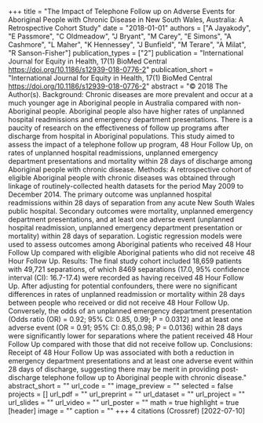 +++
title = "The Impact of Telephone Follow up on Adverse Events for Aboriginal People with Chronic Disease in New South Wales, Australia: A Retrospective Cohort Study"
date = "2018-01-01"
authors = ["A Jayakody", "E Passmore", "C Oldmeadow", "J Bryant", "M Carey", "E Simons", "A Cashmore", "L Maher", "K Hennessey", "J Bunfield", "M Terare", "A Milat", "R Sanson-Fisher"]
publication_types = ["2"]
publication = "International Journal for Equity in Health, 17(1) BioMed Central https://doi.org/10.1186/s12939-018-0776-2"
publication_short = "International Journal for Equity in Health, 17(1) BioMed Central https://doi.org/10.1186/s12939-018-0776-2"
abstract = "© 2018 The Author(s). Background: Chronic diseases are more prevalent and occur at a much younger age in Aboriginal people in Australia compared with non-Aboriginal people. Aboriginal people also have higher rates of unplanned hospital readmissions and emergency department presentations. There is a paucity of research on the effectiveness of follow up programs after discharge from hospital in Aboriginal populations. This study aimed to assess the impact of a telephone follow up program, 48 Hour Follow Up, on rates of unplanned hospital readmissions, unplanned emergency department presentations and mortality within 28 days of discharge among Aboriginal people with chronic disease. Methods: A retrospective cohort of eligible Aboriginal people with chronic diseases was obtained through linkage of routinely-collected health datasets for the period May 2009 to December 2014. The primary outcome was unplanned hospital readmissions within 28 days of separation from any acute New South Wales public hospital. Secondary outcomes were mortality, unplanned emergency department presentations, and at least one adverse event (unplanned hospital readmission, unplanned emergency department presentation or mortality) within 28 days of separation. Logistic regression models were used to assess outcomes among Aboriginal patients who received 48 Hour Follow Up compared with eligible Aboriginal patients who did not receive 48 Hour Follow Up. Results: The final study cohort included 18,659 patients with 49,721 separations, of which 8469 separations (17.0, 95% confidence interval (CI): 16.7-17.4) were recorded as having received 48 Hour Follow Up. After adjusting for potential confounders, there were no significant differences in rates of unplanned readmission or mortality within 28 days between people who received or did not receive 48 Hour Follow Up. Conversely, the odds of an unplanned emergency department presentation (Odds ratio (OR) = 0.92; 95% CI: 0.85, 0.99; P = 0.0312) and at least one adverse event (OR = 0.91; 95% CI: 0.85,0.98; P = 0.0136) within 28 days were significantly lower for separations where the patient received 48 Hour Follow Up compared with those that did not receive follow up. Conclusions: Receipt of 48 Hour Follow Up was associated with both a reduction in emergency department presentations and at least one adverse event within 28 days of discharge, suggesting there may be merit in providing post-discharge telephone follow up to Aboriginal people with chronic disease."
abstract_short = ""
url_code = ""
image_preview = ""
selected = false
projects = []
url_pdf = ""
url_preprint = ""
url_dataset = ""
url_project = ""
url_slides = ""
url_video = ""
url_poster = ""
math = true
highlight = true
[header]
image = ""
caption = ""
+++
4 citations (Crossref) [2022-07-10]
